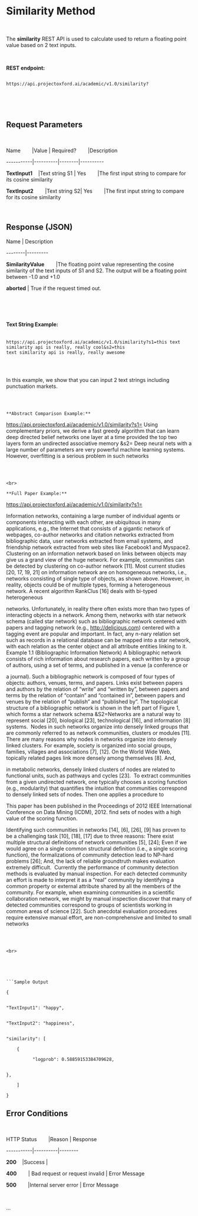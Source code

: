 

<!-- 

NavPath: Academic Knowledge API

LinkLabel: Similarity Method

Url:
Academic-Knowledge-API/documentation/SimilarityMethod

Weight: 75

-->

 

# Similarity Method

 

The **similarity** REST API is used to
calculate used to return a floating point value
based on 2 text inputs. 

 

**REST endpoint:**

```

https://api.projectoxford.ai/academic/v1.0/similarity?

``` 

<br>

 

## Request Parameters

 

Name        |Value
| Required?        |Description

-----------|----------|--------|----------

**TextInput1**    |Text string S1 |
Yes        |The first input string to
compare for its cosine similarity

**TextInput2**        |Text
string S2| Yes        |The first input
string to compare for its cosine similarity

<br>

## Response (JSON)

Name | Description

--------|---------

**SimilarityValue**        |The
floating point value representing the cosine similarity of the text inputs of
S1 and S2. The output will be a floating point
between -1.0 and +1.0

**aborted** | True if the request timed out.

 

 <br>

#### Text String Example:

```

https://api.projectoxford.ai/academic/v1.0/similarity?s1=this text similarity api is really, really cool&s2=this
text similarity api is really, really awesome

 

```

<br>In this example, we show that you
can input 2 text strings including punctuation markets.

 

```

**Abstract Comparison Example:**

```

https://api.projectoxford.ai/academic/v1.0/similarity?s1= Using complementary priors, we derive a fast greedy
algorithm that can learn deep directed belief networks one layer at a time
provided the top two layers form an undirected associative memory &s2= Deep
neural nets with a large number of parameters are very powerful machine
learning systems. However, overfitting is a serious problem in such networks

 

``` 

<br>

**Full Paper Example:**

```

https://api.projectoxford.ai/academic/v1.0/similarity?s1=

Information networks, containing a
large number of individual agents or components interacting with each other,
are ubiquitous in many applications, e.g., the Internet that consists of a
gigantic network of webpages, co-author networks and citation networks
extracted from bibliographic data, user networks extracted from email systems,
and friendship network extracted from web sites like Facebook1 and Myspace2.
Clustering on an information network based on links between objects may give us
a grand view of the huge network. For example, communities can be detected by
clustering on co-author network [11]. Most current studies [20, 17, 19, 21] on
information network are on homogeneous networks, i.e., networks consisting of
single type of objects, as shown above. However, in reality, objects could be
of multiple types, forming a heterogeneous network. A recent algorithm RankClus
[16] deals with bi-typed heterogeneous

networks. Unfortunately, in
reality there often exists more than two types of interacting objects in a
network. Among them, networks with star network schema (called star network)
such as bibliographic network centered with papers and tagging network (e.g., http://delicious.com)
centered with a tagging event are popular and important. In fact, any n-nary
relation set such as records in a relational database can be mapped into a star
network, with each relation as the center object and all attribute entities
linking to it. Example 1.1 (Bibliographic Information Network) A bibliographic
network consists of rich information about research papers, each written by a
group of authors, using a set of terms, and published in a venue (a conference
or

a journal). Such a bibliographic
network is composed of four types of objects: authors, venues, terms, and
papers. Links exist between papers and authors by the relation of “write” and
“written by”, between papers and terms by the relation of “contain” and
“contained in”, between papers and venues by the relation of “publish” and
“published by”. The topological structure of a bibliographic network is shown
in the left part of Figure 1, which forms a star network schema
&S2=Networks are a natural way to represent social [20], biological [23],
technological [16], and information [8] systems.  Nodes in such networks organize into densely
linked groups that are commonly referred to as network communities, clusters or
modules [11]. There are many reasons why nodes in networks organize into
densely linked clusters. For example, society is organized into social groups,
families, villages and associations [7], [12]. On the World Wide Web, topically
related pages link more densely among themselves [8]. And,

in metabolic networks, densely
linked clusters of nodes are related to functional units, such as pathways and
cycles [23].  To extract communities from
a given undirected network, one typically chooses a scoring function (e.g.,
modularity) that quantifies the intuition that communities correspond to
densely linked sets of nodes. Then one applies a procedure to

This paper has been published in
the Proceedings of 2012 IEEE International Conference on Data Mining (ICDM),
2012. find sets of nodes with a high value of the scoring function.

Identifying such communities in networks
[14], [6], [26], [9] has proven to be a challenging task [10], [18], [17] due
to three reasons: There exist multiple structural definitions of network
communities [5], [24]; Even if we would agree on a single common structural
definition (i.e., a single scoring function), the formalizations of community
detection lead to NP-hard problems [26]; And, the lack of reliable groundtruth
makes evaluation extremely difficult. 
Currently the performance of community detection methods is evaluated by
manual inspection. For each detected community an effort is made to interpret
it as a “real” community by identifying a common property or external attribute
shared by all the members of the community. For example, when examining
communities in a scientific collaboration network, we might by manual
inspection discover that many of detected communities correspond to groups of
scientists working in common areas of science [22]. Such anecdotal evaluation
procedures require extensive manual effort, are non-comprehensive and limited
to small networks

 

``` 

<br>

 

 

```Sample Output

{

 
"TextInput1": "happy",

 
"TextInput2": "happiness",

 
"similarity": [

    {

          "logprob": 0.58859153384709628,

   
},

    ]

}

```

## Error Conditions

 

HTTP
Status        |Reason | Response

-----------|----------|--------

**200**   
|Success | <floating
point number>

**400**        | Bad request or request invalid | Error
Message      

**500**        |Internal server error | Error Message

<br>

...

